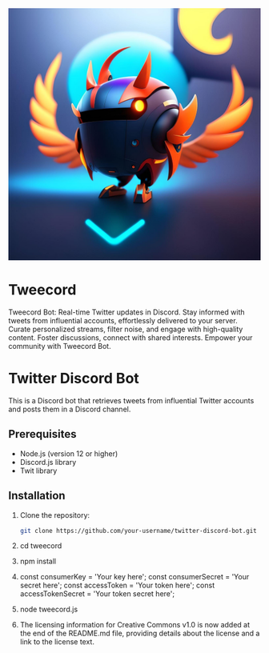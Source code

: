 <img src="banner.jpg" alt="TWEECORD" width="800">


# Tweecord
Tweecord Bot: Real-time Twitter updates in Discord. Stay informed with tweets from influential accounts, effortlessly delivered to your server. Curate personalized streams, filter noise, and engage with high-quality content. Foster discussions, connect with shared interests. Empower your community with Tweecord Bot.
# Twitter Discord Bot

This is a Discord bot that retrieves tweets from influential Twitter accounts and posts them in a Discord channel.

## Prerequisites

- Node.js (version 12 or higher)
- Discord.js library
- Twit library

## Installation

1. Clone the repository:

   ```bash
   git clone https://github.com/your-username/twitter-discord-bot.git
   
2. cd tweecord
   
3. npm install

4. const consumerKey = 'Your key here';
   const consumerSecret = 'Your secret here';
   const accessToken = 'Your token here';
   const accessTokenSecret = 'Your token secret here';

5. node tweecord.js

6. The licensing information for Creative Commons v1.0 is now added at the end of the README.md file, providing details about the license and a link to the license text.

